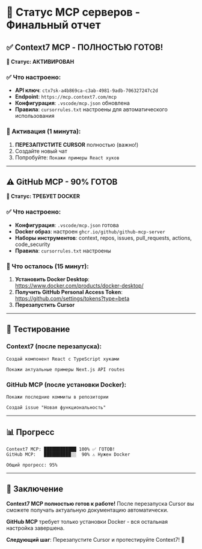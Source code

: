 # 🎯 Статус MCP серверов - Финальный отчет

## ✅ Context7 MCP - ПОЛНОСТЬЮ ГОТОВ! 

**🎉 Статус: АКТИВИРОВАН**

### ✅ Что настроено:
- **API ключ**: `ctx7sk-a4b869ca-c3ab-4981-9adb-706327247c2d` 
- **Endpoint**: `https://mcp.context7.com/mcp`
- **Конфигурация**: `.vscode/mcp.json` обновлена
- **Правила**: `cursorrules.txt` настроены для автоматического использования

### 🚀 Активация (1 минута):
1. **ПЕРЕЗАПУСТИТЕ CURSOR** полностью (важно!)
2. Создайте новый чат
3. Попробуйте: `Покажи примеры React хуков`

---

## ⚠️ GitHub MCP - 90% ГОТОВ

**🔧 Статус: ТРЕБУЕТ DOCKER**

### ✅ Что настроено:
- **Конфигурация**: `.vscode/mcp.json` готова
- **Docker образ**: настроен `ghcr.io/github/github-mcp-server`
- **Наборы инструментов**: context, repos, issues, pull_requests, actions, code_security
- **Правила**: `cursorrules.txt` настроены

### 🚨 Что осталось (15 минут):
1. **Установить Docker Desktop**: https://www.docker.com/products/docker-desktop/
2. **Получить GitHub Personal Access Token**: https://github.com/settings/tokens?type=beta
3. **Перезапустить Cursor**

---

## 🧪 Тестирование

### Context7 (после перезапуска):
```
Создай компонент React с TypeScript хуками
```
```
Покажи актуальные примеры Next.js API routes
```

### GitHub MCP (после установки Docker):
```
Покажи последние коммиты в репозитории
```
```
Создай issue "Новая функциональность"
```

---

## 📊 Прогресс

```
Context7 MCP: ████████████ 100% ✅ ГОТОВ!
GitHub MCP:   ██████████░░  90% ⚠️ Нужен Docker

Общий прогресс: 95%
```

---

## 🎉 Заключение

**Context7 MCP полностью готов к работе!** После перезапуска Cursor вы сможете получать актуальную документацию автоматически.

**GitHub MCP** требует только установки Docker - вся остальная настройка завершена.

**Следующий шаг**: Перезапустите Cursor и протестируйте Context7! 🚀






